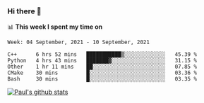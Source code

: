 ### Hi there 👋

📊 **This week I spent my time on**
<!--START_SECTION:waka-->
```text
Week: 04 September, 2021 - 10 September, 2021

C++      6 hrs 52 mins   ███████████▒░░░░░░░░░░░░░   45.39 % 
Python   4 hrs 43 mins   ███████▓░░░░░░░░░░░░░░░░░   31.15 % 
Other    1 hr 11 mins    ██░░░░░░░░░░░░░░░░░░░░░░░   07.85 % 
CMake    30 mins         █░░░░░░░░░░░░░░░░░░░░░░░░   03.36 % 
Bash     30 mins         █░░░░░░░░░░░░░░░░░░░░░░░░   03.35 % 
```
<!--END_SECTION:waka-->


[![Paul's github stats](https://github-readme-stats.vercel.app/api?username=mickeyouyou&theme=dracula&show_icons=true)](https://github.com/anuraghazra/github-readme-stats)
